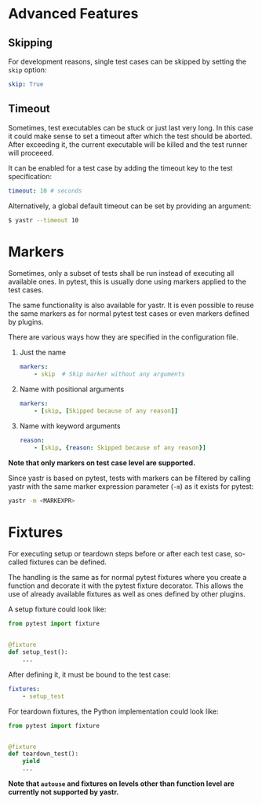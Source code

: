 # Advanced Features

## Skipping

For development reasons, single test cases can be skipped by setting the `skip` option:

```yaml
skip: True
```

## Timeout

Sometimes, test executables can be stuck or just last very long. In this case it could make sense to set a timeout after which the test should be aborted. After exceeding it, the current executable will be killed and the test runner will proceeed.

It can be enabled for a test case by adding the timeout key to the test specification:

```yaml
timeout: 10 # seconds
```

Alternatively, a global default timeout can be set by providing an argument:

```bash
$ yastr --timeout 10
```

# Markers

Sometimes, only a subset of tests shall be run instead of executing all available ones. In pytest, this is usually done using markers applied to the test cases.

The same functionality is also available for yastr. It is even possible to reuse the same markers as for normal pytest test cases or even markers defined by plugins.

There are various ways how they are specified in the configuration file.

1. Just the name
    ```yaml
    markers:
        - skip  # Skip marker without any arguments
    ```
2. Name with positional arguments
    ```yaml
    markers:
        - [skip, [Skipped because of any reason]]
    ```
3. Name with keyword arguments
    ```yaml
    reason:
        - [skip, {reason: Skipped because of any reason}]
    ```

**Note that only markers on test case level are supported.**

Since yastr is based on pytest, tests with markers can be filtered by calling yastr with the same marker expression parameter (`-m`) as it exists for pytest:

```bash
yastr -m <MARKEXPR>
```

# Fixtures

For executing setup or teardown steps before or after each test case, so-called fixtures can be defined.

The handling is the same as for normal pytest fixtures where you create a function and decorate it with the pytest fixture decorator. This allows the use of already available fixtures as well as ones defined by other plugins.

A setup fixture could look like:

```python
from pytest import fixture


@fixture
def setup_test():
    ...
```

After defining it, it must be bound to the test case:

```yaml
fixtures:
    - setup_test
```

For teardown fixtures, the Python implementation could look like:

```python
from pytest import fixture


@fixture
def teardown_test():
    yield
    ...
```

**Note that `autouse` and fixtures on levels other than function level are currently not supported by yastr.**

